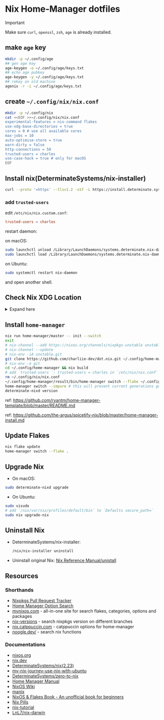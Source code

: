 # Nix Home-Manager dotfiles

> [!IMPORTANT]
> Make sure `curl`, `openssl`, `zsh`, `age` is already installed.

## make `age` key

```sh
mkdir -p ~/.config/age
## gen age key
age-keygen -o ~/.config/age/keys.txt
## echo age pubkey
age-keygen -y ~/.config/age/keys.txt
## rekey on old machine
agenix -r -i ~/.config/age/keys.txt
```

## create `~/.config/nix/nix.conf`

```sh
mkdir -p ~/.config/nix
cat <<EOF >>~/.config/nix/nix.conf
experimental-features = nix-command flakes
use-xdg-base-directories = true
cores = 0 # use all available cores
max-jobs = 10
auto-optimise-store = true
warn-dirty = false
http-connections = 50
trusted-users = charles
use-case-hack = true # only for macOS
EOF
```

## Install nix(DeterminateSystems/nix-installer)

```sh
curl --proto '=https' --tlsv1.2 -sSf -L https://install.determinate.systems/nix | sh -s -- install --determinate
```

### add `trusted-users`

edit `/etc/nix/nix.custom.conf`:

```conf
trusted-users = charles
```

restart daemon:

on macOS:

```sh
sudo launchctl unload /Library/LaunchDaemons/systems.determinate.nix-daemon.plist
sudo launchctl load /Library/LaunchDaemons/systems.determinate.nix-daemon.plist
```

on Ubuntu:

```sh
sudo systemctl restart nix-daemon
```

and open another shell.

## Check Nix XDG Location

<details>
  <summary>Expand here</summary>

````
```bash
nix_state_home=${XDG_STATE_HOME-$HOME/.local/state}/nix

if [[! -d $nix_state_home]]; then
mkdir -p $nix_state_home
fi

if [[-f $HOME/.nix-profile]]; then
mv $HOME/.nix-profile $nix_state_home/profile
fi
if [[-f $HOME/.nix-defexpr]]; then
mv $HOME/.nix-defexpr $nix_state_home/defexpr
fi
if [[-f $HOME/.nix-channels]]; then
mv $HOME/.nix-channels $nix_state_home/channels
fi
```
````

</details>

## Install `home-manager`

```sh
nix run home-manager/master -- init --switch
exit
# nix-channel --add https://nixos.org/channels/nixpkgs-unstable unstable
# nix-channel --update
# nix-env -iA unstable.git
git clone https://github.com/charliie-dev/dot.nix.git ~/.config/home-manager
# nix-env -e git
cd ~/.config/home-manager && nix build
# add `trusted-users `: trusted-users = charles in `/etc/nix/nix.conf`
rm ~/.config/nix/nix.conf
~/.config/home-manager/result/bin/home-manager switch --flake ~/.config/home-manager --impure
home-manager switch --impure # this will prevent current generations get clean up w/ gc`
determinate-nixd version
```

ref: https://github.com/ryantm/home-manager-template/blob/master/README.md

ref: https://github.com/the-argus/spicetify-nix/blob/master/home-manager-install.md

## Update Flakes

```sh
nix flake update
home-manager switch --flake .
```

## Upgrade Nix

- On macOS:

```sh
sudo determinate-nixd upgrade
```

- On Ubuntu:

```sh
sudo visudo
# add `/nix/var/nix/profiles/default/bin` to `Defaults secure_path=`
sudo nix upgrade-nix
```

## Uninstall Nix

- DeterminateSystems/nix-installer:

  ```sh
  /nix/nix-installer uninstall
  ```

- Uninstall original Nix: [Nix Reference Manual/unistall](https://nix.dev/manual/nix/2.22/installation/uninstall)

## Resources

### Shorthands

- [Nixpkgs Pull Request Tracker](https://nixpk.gs/pr-tracker.html?pr=)
- [Home Manager Option Search](https://home-manager-options.extranix.com/)
- [mynixos.com](https://mynixos.com/) - all-in-one site for search flakes, categories, options and packages
- [nix-versions](https://lazamar.co.uk/nix-versions/) - search nixpkgs version on different branches
- [nix.catppuccin.com](https://nix.catppuccin.com/) - catppuccin options for home-manager
- [noogle.dev/](https://noogle.dev/) - search nix functions

### Documentations

- [nixos.org](https://nixos.org/)
- [nix.dev](https://nix.dev/)
- [DeterminateSystems/nix(2.23)](https://github.com/DeterminateSystems/nix-installer)
- [my-nix-journey-use-nix-with-ubuntu](https://tech.aufomm.com/my-nix-journey-use-nix-with-ubuntu/)
- [DeterminateSystems/zero-to-nix](https://zero-to-nix.com/)
- [Home Manager Manual](https://nix-community.github.io/home-manager/)
- [NixOS Wiki](https://wiki.nixos.org/wiki/NixOS_Wiki)
- [manix](https://github.com/nix-community/manix)
- [NixOS & Flakes Book - An unofficial book for beginners](https://nixos-and-flakes.thiscute.world/)
- [Nix Pills](https://nixos.org/guides/nix-pills/)
- [nix-tutorial](https://nix-tutorial.gitlabpages.inria.fr/nix-tutorial/getting-started.html)
- [LnL7/nix-darwin](https://github.com/LnL7/nix-darwin)
